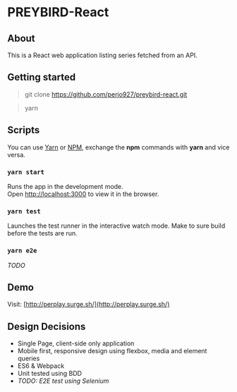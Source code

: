 # PREYBIRD-React

## About
This is a React web application listing series fetched from an API.

## Getting started
> git clone https://github.com/perjo927/preybird-react.git

> yarn

## Scripts
You can use [Yarn](https://yarnpkg.com) or [NPM](https://www.npmjs.com/), exchange the **npm** commands with **yarn** and vice versa.

### `yarn start`
Runs the app in the development mode.<br>
Open [http://localhost:3000](http://localhost:3000) to view it in the browser.


### `yarn test`
Launches the test runner in the interactive watch mode. Make to sure build before the tests are run.<br>

### `yarn e2e`
*TODO*

## Demo
Visit: [http://perplay.surge.sh/](http://perplay.surge.sh/)

## Design Decisions
* Single Page, client-side only application
* Mobile first, responsive design using flexbox, media and element queries
* ES6 & Webpack
* Unit tested using BDD
* _TODO: E2E test using Selenium_

